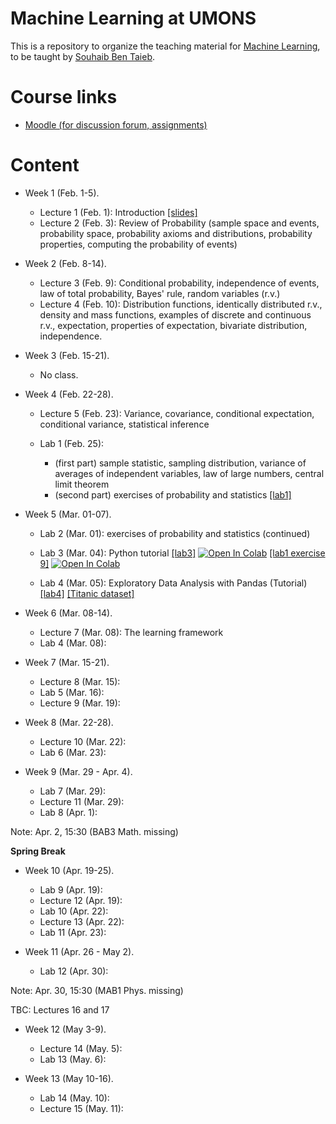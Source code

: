 # Machine Learning at UMONS

This is a repository to organize the teaching material for [Machine Learning](http://applications.umons.ac.be/web/en/pde/2020-2021/aa/S-INFO-256.htm), to be taught by [Souhaib Ben Taieb](http://www.souhaib-bentaieb.com).

# Course links

- [Moodle (for discussion forum, assignments)](https://moodle.umons.ac.be/course/view.php?id=2785)

# Content

<!--- LAST YEAER Lectures: 15 - Labs: 9 (30, 15) --->

<!--- THIS YEAER Lectures: 17 - Labs: 14 (30, 30) --->

- Week 1 (Feb. 1-5). 
  - Lecture 1 (Feb. 1): Introduction [[slides]](./slides/1-ml-introduction.pdf)
  - Lecture 2 (Feb. 3): Review of Probability (sample space and events, probability space, probability axioms and distributions, probability properties, computing the probability of events)

- Week 2 (Feb. 8-14). 
  - Lecture 3 (Feb. 9): Conditional probability, independence of events, law of total probability, Bayes' rule, random variables (r.v.)
  - Lecture 4 (Feb. 10): Distribution functions, identically distributed r.v., density and mass functions, examples of discrete and continuous r.v., expectation, properties of expectation, bivariate distribution, independence.
  
- Week 3 (Feb. 15-21).
  - No class.

- Week 4 (Feb. 22-28).
  - Lecture 5 (Feb. 23): Variance, covariance, conditional expectation, conditional variance, statistical inference

  - Lab 1 (Feb. 25): 
    - (first part) sample statistic, sampling distribution, variance of averages of independent variables, law of large numbers, central limit theorem
    - (second part) exercises of probability and statistics [[lab1]](./labs/lab1.pdf)

- Week 5 (Mar. 01-07).
  - Lab 2 (Mar. 01): exercises of probability and statistics (continued) 
  - Lab 3 (Mar. 04): Python tutorial [[lab3]](./labs/python_tutorial.ipynb) [![Open In Colab](https://colab.research.google.com/assets/colab-badge.svg)](https://colab.research.google.com/github/bsouhaib/ML21/blob/main/labs/python_tutorial.ipynb) [[lab1 exercise 9]](./labs/lab1-ex9.ipynb) [![Open In Colab](https://colab.research.google.com/assets/colab-badge.svg)](https://colab.research.google.com/github/bsouhaib/ML21/blob/main/labs/lab1-ex9.ipynb)

  - Lab 4 (Mar. 05): Exploratory Data Analysis with Pandas (Tutorial) [[lab4]](./labs/eda-pandas.ipynb)  [[Titanic dataset]](./labs/data/titanic.xls)  

- Week 6 (Mar. 08-14).
  - Lecture 7 (Mar. 08): The learning framework
  - Lab 4 (Mar. 08):

- Week 7 (Mar. 15-21).
  - Lecture 8 (Mar. 15):
  - Lab 5 (Mar. 16):
  - Lecture 9 (Mar. 19):

- Week 8 (Mar. 22-28).
  - Lecture 10 (Mar. 22):
  - Lab 6 (Mar. 23):

- Week 9 (Mar. 29 - Apr. 4).
  - Lab 7 (Mar. 29):
  - Lecture 11 (Mar. 29):
  - Lab 8 (Apr. 1):

Note: Apr. 2, 15:30 (BAB3 Math. missing)

**Spring Break**

- Week 10 (Apr. 19-25).
  - Lab 9 (Apr. 19):
  - Lecture 12 (Apr. 19):
  - Lab 10 (Apr. 22):
  - Lecture 13 (Apr. 22):
  - Lab 11 (Apr. 23):


- Week 11 (Apr. 26 - May 2).
  - Lab 12 (Apr. 30):

Note: Apr. 30, 15:30 (MAB1 Phys. missing)

TBC: Lectures 16 and 17

- Week 12 (May 3-9).
  - Lecture 14 (May. 5):
  - Lab 13 (May. 6):

- Week 13 (May 10-16).
  - Lab 14 (May. 10):
  - Lecture 15 (May. 11):


